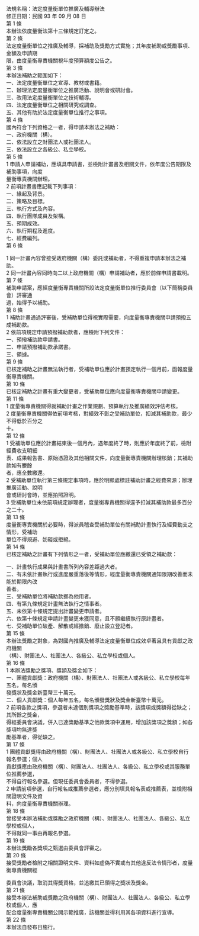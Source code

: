 法規名稱：法定度量衡單位推廣及輔導辦法  
修正日期：民國 93 年 09 月 08 日  
第 1 條  
本辦法依度量衡法第十三條規定訂定之。  
第 2 條  
法定度量衡單位之推廣及輔導，採補助及獎勵方式實施；其年度補助或獎勵事項、金額及申請期  
限，由度量衡專責機關視年度預算額度公告之。  
第 3 條  
本辦法補助之範圍如下：  
一、法定度量衡單位之宣導、教材或書籍。  
二、辦理法定度量衡單位之推廣活動、說明會或研討會。  
三、改用法定度量衡單位之技術輔導。  
四、法定度量衡單位之相關研究或調查。  
五、其他有助於法定度量衡單位推行之事項。  
第 4 條  
國內符合下列資格之一者，得申請本辦法之補助：  
一、政府機關（構）。  
二、依法設立之財團法人或社團法人。  
三、依法設立之各級公、私立學校。  
第 5 條  
1 申請人申請補助，應填具申請書，並檢附計畫書及相關文件，依年度公告期限及補助事項，向度  
量衡專責機關辦理。  
2 前項計畫書應記載下列事項：  
一、緣起及背景。  
二、策略及目標。  
三、執行方式及內容。  
四、執行團隊成員及架構。  
五、預期成效。  
六、執行期程及進度。  
七、經費編列。  
第 6 條  


1 同一計畫內容曾接受政府機關（構）委託或補助者，不得重複申請本辦法之補助。  
2 同一計畫內容同時向二以上政府機關（構）申請補助者，應於前條申請書載明。  
第 7 條  
補助申請案，應經度量衡專責機關所設法定度量衡單位推行委員會（以下簡稱委員會）評審通  
過，始得予以補助。  
第 8 條  
1 補助計畫通過評審後，受補助單位得視實際需要，向度量衡專責機關申請預撥五成補助款。  
2 依前項規定申請預撥補助款者，應檢附下列文件：  
一、預撥補助款申請書。  
二、申請預撥補助款承諾書。  
三、領據。  
第 9 條  
已核定補助之計畫無法執行者，受補助單位應於計畫預定執行一個月前，函報度量衡專責機關。  
第 10 條  
已核定補助之計畫有重大變更者，受補助單位應向度量衡專責機關申請變更。  
第 11 條  
1 度量衡專責機關得就補助計畫之作業規劃、預算執行及推廣績效評估考核。  
2 度量衡專責機關得依前項考核，對績效不彰之受補助單位，扣減其補助款，最少不得低於百分之  
十。  
第 12 條  
1 受補助單位應於計畫結束後一個月內，遇年度終了時，則應於年度終了前，檢附經費收支明細  
表、成果報告書、原始憑證及其他相關文件，向度量衡專責機關辦理核銷；其補助款如有賸餘  
者，應全數繳還。  
2 受補助單位執行第三條規定事項時，應於明顯處標註補助計畫之經費來源；辦理推廣活動、說明  
會或研討會時，並應拍照證明。  
3 受補助單位未依前項規定辦理者，度量衡專責機關得逕予扣減其補助款最多百分之二十。  
第 13 條  
度量衡專責機關於必要時，得派員稽查受補助單位有關補助計畫執行及經費動支之情形，受補助  
單位不得規避、妨礙或拒絕。  
第 14 條  
已核定補助之計畫有下列情形之一者，受補助單位應繳還已受領之補助款：  


一、計畫執行成果與計畫書所列內容差距過大者。  
二、有未依計畫執行或進度嚴重落後等情形，經度量衡專責機關通知限期改善而未能於期限內改  
善者。  
三、受補助單位將補助款挪為他用者。  
四、有第九條規定計畫無法執行之情事者。  
五、未依第十條規定提出計畫變更申請者。  
六、依第十條規定申請計畫變更未獲同意，且不願繼續執行原計畫者。  
七、受補助單位破產、解散或經撤銷、廢止設立登記者。  
第 15 條  
本辦法獎勵之對象，為對國內推廣及輔導法定度量衡單位成效卓著且具有貢獻之政府機關  
（構）、財團法人、社團法人、各級公、私立學校或個人。  
第 16 條  
1 本辦法獎勵之獎項、獎額及獎金如下：  
一、團體貢獻獎：政府機關（構）、財團法人、社團法人或各級公、私立學校每年五名，每名頒  
發獎狀及獎金新臺幣三十萬元。  
二、個人貢獻獎：個人每年五名，每名頒發獎狀及獎金新臺幣十萬元。  
2 前項各款之獎項，參選者未達個別獎項之獎勵基準時，該獎項或獎額得從缺之；其所餘之獎金，  
得經委員會決議，併入已達獎勵基準之他款獎項中運用，增加該獎項之獎額；如各獎項均無達獎  
勵基準者，得從缺之。  
第 17 條  
1 團體貢獻獎得由政府機關（構）、財團法人、社團法人或各級公、私立學校自行報名參選；個人  
貢獻獎應由政府機關（構）、財團法人、社團法人、各級公、私立學校或其服務單位推薦參選，  
不得自行報名參選。但現任委員會委員者，不得參選。  
2 申請前項參選，自行報名或推薦參選者，應分別填具報名表或推薦表，並檢附相關證明文件及資  
料，向度量衡專責機關辦理。  
第 18 條  
曾接受本辦法補助或獎勵之政府機關（構）、財團法人、社團法人、各級公、私立學校或個人，  
不得就同一事由再報名參選。  
第 19 條  
本辦法獎勵各獎項之甄選由委員會評審之。  
第 20 條  
接受獎勵者檢附之相關證明文件、資料如虛偽不實或有其他違反法令情形者，度量衡專責機關經  


委員會決議，取消其得獎資格，並追繳其已領得之獎狀及獎金。  
第 21 條  
接受本辦法補助或獎勵之政府機關（構）、財團法人、社團法人、各級公、私立學校或個人，應  
配合度量衡專責機關公開示範推廣，該機關並得利用其各項資料進行宣導。  
第 22 條  
本辦法自發布日施行。  


